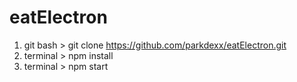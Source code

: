 # eatElectron

1. git bash > git clone https://github.com/parkdexx/eatElectron.git
2. terminal > npm install
3. terminal > npm start
